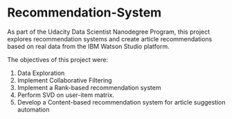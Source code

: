 # Recommendation-System

As part of the Udacity Data Scientist Nanodegree Program, this project explores recommendation systems and create article recommendations based on real data from the IBM Watson Studio platform.

The objectives of this project were:

1) Data Exploration 
2) Implement Collaborative Filtering
3) Implement a Rank-based recommendation system
4) Perform SVD on user-item matrix.
5) Develop a Content-based recommendation system for article suggestion automation
